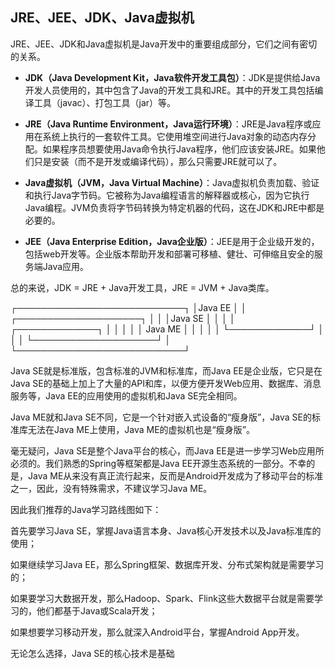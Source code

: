##  JRE、JEE、JDK、Java虚拟机

JRE、JEE、JDK和Java虚拟机是Java开发中的重要组成部分，它们之间有密切的关系。

- **JDK（Java Development Kit，Java软件开发工具包）**：JDK是提供给Java开发人员使用的，其中包含了Java的开发工具和JRE。其中的开发工具包括编译工具（javac）、打包工具（jar）等。

- **JRE（Java Runtime Environment，Java运行环境）**：JRE是Java程序或应用在系统上执行的一套软件工具。它使用堆空间进行Java对象的动态内存分配。如果程序员想要使用Java命令执行Java程序，他们应该安装JRE。如果他们只是安装（而不是开发或编译代码），那么只需要JRE就可以了。

- **Java虚拟机（JVM，Java Virtual Machine）**：Java虚拟机负责加载、验证和执行Java字节码。它被称为Java编程语言的解释器或核心，因为它执行Java编程。JVM负责将字节码转换为特定机器的代码，这在JDK和JRE中都是必要的。

- **JEE（Java Enterprise Edition，Java企业版）**：JEE是用于企业级开发的，包括web开发等。企业版本帮助开发和部署可移植、健壮、可伸缩且安全的服务端Java应用。

总的来说，JDK = JRE + Java开发工具，JRE = JVM + Java类库。

┌───────────────────────────┐
│Java EE                    │
│    ┌────────────────────┐ │
│    │Java SE             │ │
│    │    ┌─────────────┐ │ │
│    │    │   Java ME   │ │ │
│    │    └─────────────┘ │ │
│    └────────────────────┘ │
└───────────────────────────┘

Java SE就是标准版，包含标准的JVM和标准库，而Java EE是企业版，它只是在Java SE的基础上加上了大量的API和库，以便方便开发Web应用、数据库、消息服务等，Java EE的应用使用的虚拟机和Java SE完全相同。

Java ME就和Java SE不同，它是一个针对嵌入式设备的“瘦身版”，Java SE的标准库无法在Java ME上使用，Java ME的虚拟机也是“瘦身版”。

毫无疑问，Java SE是整个Java平台的核心，而Java EE是进一步学习Web应用所必须的。我们熟悉的Spring等框架都是Java EE开源生态系统的一部分。不幸的是，Java ME从来没有真正流行起来，反而是Android开发成为了移动平台的标准之一，因此，没有特殊需求，不建议学习Java ME。

因此我们推荐的Java学习路线图如下：

首先要学习Java SE，掌握Java语言本身、Java核心开发技术以及Java标准库的使用；

如果继续学习Java EE，那么Spring框架、数据库开发、分布式架构就是需要学习的；

如果要学习大数据开发，那么Hadoop、Spark、Flink这些大数据平台就是需要学习的，他们都基于Java或Scala开发；

如果想要学习移动开发，那么就深入Android平台，掌握Android App开发。

无论怎么选择，Java SE的核心技术是基础
